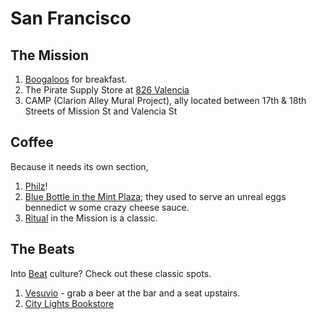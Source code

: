 # San Francisco

## The Mission
1. [Boogaloos](http://www.boogaloossf.com) for breakfast. 
2. The Pirate Supply Store at [826 Valencia](https://826valencia.org)
3. CAMP (Clarion Alley Mural Project), ally located between 17th & 18th Streets of Mission St and Valencia St

## Coffee
Because it needs its own section,
1. [Philz](https://www.philzcoffee.com)!
2. [Blue Bottle in the Mint Plaza](https://blog.bluebottlecoffee.com/posts/mint-cafe-turns-ten); they used to serve an unreal eggs bennedict w some crazy cheese sauce. 
3. [Ritual](https://ritualcoffee.com) in the Mission is a classic. 

## The Beats
Into [Beat](https://en.wikipedia.org/wiki/Beat_Generation) culture? Check out these classic spots. 

1. [Vesuvio](http://www.vesuvio.com) - grab a beer at the bar and a seat upstairs. 
2. [City Lights Bookstore](https://citylights.com)
